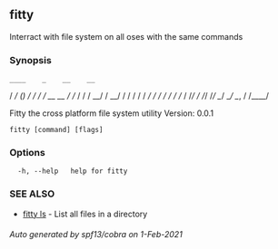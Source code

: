 ## fitty

Interract with file system on all oses with the same commands

### Synopsis



    ____    _    __    __
   / __/   (_)  / /_  / /_   __  __
  / /_    / /  / __/ / __/  / / / /
 / __/   / /  / /_  / /_   / /_/ /
/_/     /_/   \__/  \__/   \__, /
                          /____/



Fitty the cross platform file system utility
Version: 0.0.1

	

```
fitty [command] [flags]
```

### Options

```
  -h, --help   help for fitty
```

### SEE ALSO

* [fitty ls](fitty_ls.md)	 - List all files in a directory

###### Auto generated by spf13/cobra on 1-Feb-2021

